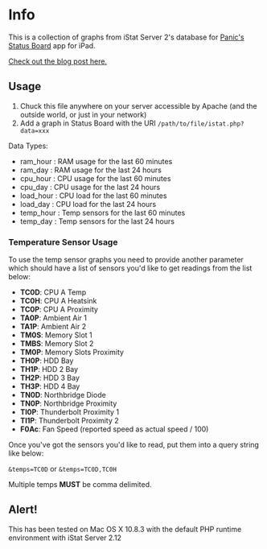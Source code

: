 # Info
This is a collection of graphs from iStat Server 2's database for [Panic's Status Board](http://panic.com/statusboard/) app for iPad.

[Check out the blog post here.](http://www.yesdevnull.net/2013/05/istat-server-graphs-for-status-board/)

## Usage
1. Chuck this file anywhere on your server accessible by Apache (and the outside world, or just in your network)
2. Add a graph in Status Board with the URI ```/path/to/file/istat.php?data=xxx```

Data Types:
* ram_hour  : RAM usage for the last 60 minutes
* ram_day   : RAM usage for the last 24 hours
* cpu_hour  : CPU usage for the last 60 minutes
* cpu_day   : CPU usage for the last 24 hours
* load_hour : CPU load for the last 60 minutes
* load_day  : CPU load for the last 24 hours
* temp_hour : Temp sensors for the last 60 minutes
* temp_day  : Temp sensors for the last 24 hours

### Temperature Sensor Usage
To use the temp sensor graphs you need to provide another parameter which should have a list of sensors
you'd like to get readings from the list below:

* __TC0D__: CPU A Temp
* __TC0H__: CPU A Heatsink
* __TC0P__: CPU A Proximity
* __TA0P__: Ambient Air 1
* __TA1P__: Ambient Air 2
* __TM0S__: Memory Slot 1
* __TMBS__: Memory Slot 2
* __TM0P__: Memory Slots Proximity
* __TH0P__: HDD Bay
* __TH1P__: HDD 2 Bay
* __TH2P__: HDD 3 Bay
* __TH3P__: HDD 4 Bay
* __TN0D__: Northbridge Diode
* __TN0P__: Northbridge Proximity
* __TI0P__: Thunderbolt Proximity 1
* __TI1P__: Thunderbolt Proximity 2
* __F0Ac__: Fan Speed (reported speed as actual speed / 100)

Once you've got the sensors you'd like to read, put them into a query string like below:

```&temps=TC0D``` or ```&temps=TC0D,TC0H```

Multiple temps __MUST__ be comma delimited.

## Alert!
This has been tested on Mac OS X 10.8.3 with the default PHP runtime environment with iStat Server 2.12
